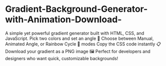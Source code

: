 # Gradient-Background-Generator-with-Animation-Download-
A simple yet powerful gradient generator built with HTML, CSS, and JavaScript.  Pick two colors and set an angle 🎨  Choose between Manual, Animated Angle, or Rainbow Cycle 🌈 modes  Copy the CSS code instantly 📋  Download your gradient as a PNG image 🖼  Perfect for developers and designers who want quick, customizable backgrounds!
